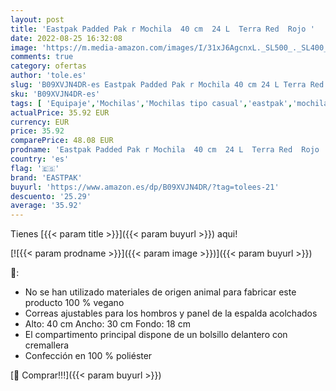 ```yaml
---
layout: post
title: 'Eastpak Padded Pak r Mochila  40 cm  24 L  Terra Red  Rojo '
date: 2022-08-25 16:32:08
image: 'https://m.media-amazon.com/images/I/31xJ6AgcnxL._SL500_._SL400_.jpg'
comments: true
category: ofertas
author: 'tole.es'
slug: 'B09XVJN4DR-es Eastpak Padded Pak r Mochila 40 cm 24 L Terra Red Rojo'
sku: 'B09XVJN4DR-es'
tags: [ 'Equipaje','Mochilas','Mochilas tipo casual','eastpak','mochila','🇪🇸', ]
actualPrice: 35.92 EUR
currency: EUR
price: 35.92
comparePrice: 48.08 EUR
prodname: 'Eastpak Padded Pak r Mochila  40 cm  24 L  Terra Red  Rojo '
country: 'es'
flag: '🇪🇸'
brand: 'EASTPAK'
buyurl: 'https://www.amazon.es/dp/B09XVJN4DR/?tag=tolees-21'
descuento: '25.29'
average: '35.92'
---
```


Tienes [{{< param title >}}]({{< param buyurl >}}) aqui!

[![{{< param prodname >}}]({{< param image >}})]({{< param buyurl >}})

🔎:

- No se han utilizado materiales de origen animal para fabricar este producto 100 % vegano
- Correas ajustables para los hombros y panel de la espalda acolchados
- Alto: 40 cm Ancho: 30 cm Fondo: 18 cm
- El compartimento principal dispone de un bolsillo delantero con cremallera
- Confección en 100 % poliéster

[🛒 Comprar!!!]({{< param buyurl >}})
